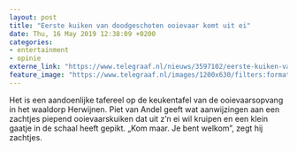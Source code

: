 ```yaml
---
layout: post
title: "Eerste kuiken van doodgeschoten ooievaar komt uit ei"
date: Thu, 16 May 2019 12:38:09 +0200
categories: 
- entertainment 
- opinie 
externe_link: "https://www.telegraaf.nl/nieuws/3597102/eerste-kuiken-van-doodgeschoten-ooievaar-komt-uit-ei"
feature_image: "https://www.telegraaf.nl/images/1200x630/filters:format(jpeg):quality(80)/cdn-kiosk-api.telegraaf.nl/47da920c-77dc-11e9-9d3a-02c309bc01c1.jpg"
---
```


<p class="intro">Het is een aandoenlijke tafereel op de keukentafel van de ooievaarsopvang in het waaldorp Herwijnen. Piet van Andel geeft wat aanwijzingen aan een zachtjes piepend ooievaarskuiken dat uit z’n ei wil kruipen en een klein gaatje in de schaal heeft gepikt. „Kom maar. Je bent welkom”, zegt hij zachtjes.</p>
